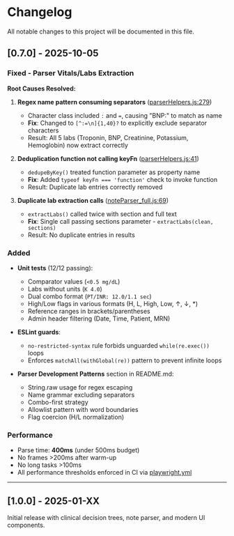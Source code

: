 # Changelog

All notable changes to this project will be documented in this file.

## [0.7.0] - 2025-10-05

### Fixed - Parser Vitals/Labs Extraction

**Root Causes Resolved:**

1. **Regex name pattern consuming separators** ([parserHelpers.js:279](cardiology-site-7813ad486aa6cffa44584bb9e254c91b82c4595a/src/utils/parserHelpers.js#L279))
   - Character class included `:` and `=`, causing "BNP:" to match as name
   - **Fix**: Changed to `[^:=\n]{1,40}?` to explicitly exclude separator characters
   - Result: All 5 labs (Troponin, BNP, Creatinine, Potassium, Hemoglobin) now extract correctly

2. **Deduplication function not calling keyFn** ([parserHelpers.js:41](cardiology-site-7813ad486aa6cffa44584bb9e254c91b82c4595a/src/utils/parserHelpers.js#L41))
   - `dedupeByKey()` treated function parameter as property name
   - **Fix**: Added `typeof keyFn === 'function'` check to invoke function
   - Result: Duplicate lab entries correctly removed

3. **Duplicate lab extraction calls** ([noteParser_full.js:69](cardiology-site-7813ad486aa6cffa44584bb9e254c91b82c4595a/src/parsers/noteParser_full.js#L69))
   - `extractLabs()` called twice with section and full text
   - **Fix**: Single call passing sections parameter - `extractLabs(clean, sections)`
   - Result: No duplicate entries in results

### Added

- **Unit tests** (12/12 passing):
  - Comparator values (`<0.5 mg/dL`)
  - Labs without units (`K 4.0`)
  - Dual combo format (`PT/INR: 12.0/1.1 sec`)
  - High/Low flags in various formats (H, L, High, Low, ↑, ↓, *)
  - Reference ranges in brackets/parentheses
  - Admin header filtering (Date, Time, Patient, MRN)

- **ESLint guards**:
  - `no-restricted-syntax` rule forbids unguarded `while(re.exec())` loops
  - Enforces `matchAll(withGlobal(re))` pattern to prevent infinite loops

- **Parser Development Patterns** section in README.md:
  - String.raw usage for regex escaping
  - Name grammar excluding separators
  - Combo-first strategy
  - Allowlist pattern with word boundaries
  - Flag coercion (H/L normalization)

### Performance

- Parse time: **400ms** (under 500ms budget)
- No frames >200ms after warm-up
- No long tasks >100ms
- All performance thresholds enforced in CI via [playwright.yml](.github/workflows/playwright.yml)

---

## [1.0.0] - 2025-01-XX

Initial release with clinical decision trees, note parser, and modern UI components.
